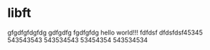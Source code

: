 # libft
gfgdfgfdgfdg 
gdfgdfg
fgdfgfdg
 hello world!!!
fdfdsf
dfdsfdsf45345
543543543
543534543
53454354
543534534
